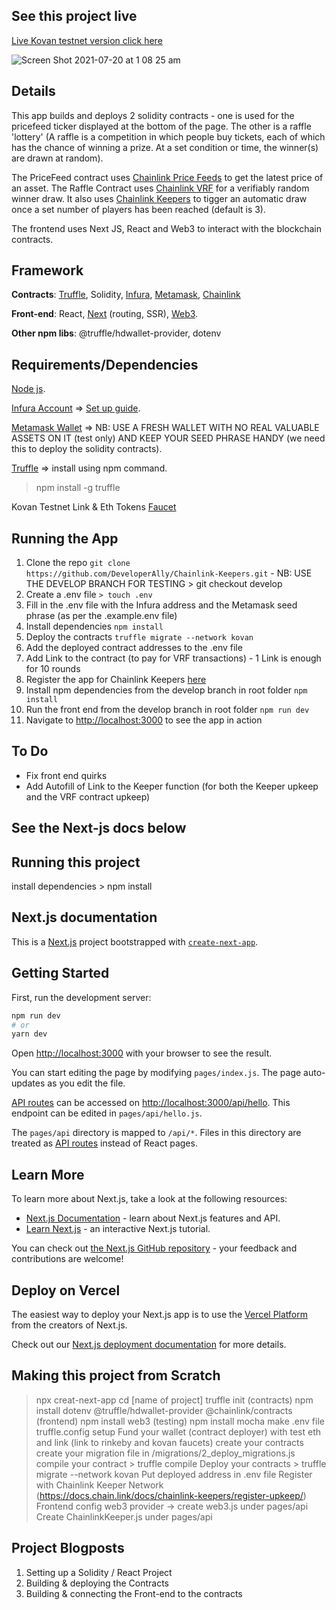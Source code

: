 ## See this project live

[Live Kovan testnet version click here](https://chainlink-keepers.vercel.app/)

![Screen Shot 2021-07-20 at 1 08 25 am](https://user-images.githubusercontent.com/12529822/126182827-65c9d801-e597-450b-afbc-c3783ff99064.png)

## Details
This app builds and deploys 2 solidity contracts - one is used for the pricefeed ticker displayed at the bottom of the page. The other is a raffle 'lottery' (A raffle is a competition in which people buy tickets, each of which has the chance of winning a prize. At a set condition or time, the winner(s) are drawn at random).

The PriceFeed contract uses [Chainlink Price Feeds](https://docs.chain.link/docs/using-chainlink-reference-contracts/) to get the latest price of an asset.
The Raffle Contract uses [Chainlink VRF](https://docs.chain.link/docs/chainlink-vrf/) for a verifiably random winner draw. It also uses [Chainlink Keepers](https://docs.chain.link/docs/chainlink-keepers/introduction/) to tigger an automatic draw once a set number of players has been reached (default is 3).

The frontend uses Next JS, React and Web3 to interact with the blockchain contracts.


## **Framework**

**Contracts**: [Truffle](https://www.trufflesuite.com/truffle), Solidity, [Infura](https://infura.io/), [Metamask](https://docs.metamask.io/guide/), [Chainlink](https://docs.chain.link/docs)

**Front-end**: React, [Next](https://nextjs.org/) (routing, SSR), [Web3](https://web3js.readthedocs.io/en/v1.3.4/).

**Other npm libs**: @truffle/hdwallet-provider, dotenv

## **Requirements/Dependencies**
[Node js](https://nodejs.org/en/). 

[Infura Account](https://infura.io/register) => [Set up guide](https://blog.infura.io/getting-started-with-infura-28e41844cc89/). 

[Metamask Wallet](https://metamask.io/) => NB: USE A FRESH WALLET WITH NO REAL VALUABLE ASSETS ON IT (test only) AND KEEP YOUR SEED PHRASE HANDY (we need this to deploy the solidity contracts). 

[Truffle](https://www.trufflesuite.com/truffle) => install using npm command. 

> npm install -g truffle

Kovan Testnet Link & Eth Tokens 
[Faucet](https://linkfaucet.protofire.io/kovan)

## **Running the App**

1. Clone the repo `git clone https://github.com/DeveloperAlly/Chainlink-Keepers.git` - NB: USE THE DEVELOP BRANCH FOR TESTING > git checkout develop
2. Create a .env file `> touch .env`
3. Fill in the .env file with the Infura address and the Metamask seed phrase (as per the .example.env file)
4. Install dependencies `npm install`
5. Deploy the contracts `truffle migrate --network kovan`
7. Add the deployed contract addresses to the .env file
8. Add Link to the contract (to pay for VRF transactions) - 1 Link is enough for 10 rounds
9. Register the app for Chainlink Keepers [here](https://keeper.chain.link)
10. Install npm dependencies from the develop branch in root folder `npm install`
11. Run the front end from the develop branch in root folder `npm run dev`
12. Navigate to [http://localhost:3000](http://localhost:3000/) to see the app in action


## **To Do**

- Fix front end quirks
- Add Autofill of Link to the Keeper function (for both the Keeper upkeep and the VRF contract upkeep)

## See the Next-js docs below

## Running this project

install dependencies > npm install

## Next.js documentation

This is a [Next.js](https://nextjs.org/) project bootstrapped with [`create-next-app`](https://github.com/vercel/next.js/tree/canary/packages/create-next-app).

## Getting Started

First, run the development server:

```bash
npm run dev
# or
yarn dev
```

Open [http://localhost:3000](http://localhost:3000) with your browser to see the result.

You can start editing the page by modifying `pages/index.js`. The page auto-updates as you edit the file.

[API routes](https://nextjs.org/docs/api-routes/introduction) can be accessed on [http://localhost:3000/api/hello](http://localhost:3000/api/hello). This endpoint can be edited in `pages/api/hello.js`.

The `pages/api` directory is mapped to `/api/*`. Files in this directory are treated as [API routes](https://nextjs.org/docs/api-routes/introduction) instead of React pages.

## Learn More

To learn more about Next.js, take a look at the following resources:

- [Next.js Documentation](https://nextjs.org/docs) - learn about Next.js features and API.
- [Learn Next.js](https://nextjs.org/learn) - an interactive Next.js tutorial.

You can check out [the Next.js GitHub repository](https://github.com/vercel/next.js/) - your feedback and contributions are welcome!

## Deploy on Vercel

The easiest way to deploy your Next.js app is to use the [Vercel Platform](https://vercel.com/new?utm_medium=default-template&filter=next.js&utm_source=create-next-app&utm_campaign=create-next-app-readme) from the creators of Next.js.

Check out our [Next.js deployment documentation](https://nextjs.org/docs/deployment) for more details.


## Making this project from Scratch

> npx creat-next-app
> cd [name of project]
> truffle init
> (contracts) npm install dotenv @truffle/hdwallet-provider @chainlink/contracts
> (frontend) npm install web3
> (testing) npm install mocha
> make .env file
> truffle.config setup
> Fund your wallet (contract deployer) with test eth and link (link to rinkeby and kovan faucets)
> create your contracts
> create your migration file in /migrations/2_deploy_migrations.js
> compile your contract > truffle compile
> Deploy your contracts > truffle migrate --network kovan
> Put deployed address in .env file
> Register with Chainlink Keeper Network (https://docs.chain.link/docs/chainlink-keepers/register-upkeep/)
> Frontend config web3 provider -> create web3.js under pages/api
> Create ChainlinkKeeper.js under pages/api

## Project Blogposts

1. Setting up a Solidity / React Project
2. Building & deploying the Contracts
3. Building & connecting the Front-end to the contracts
